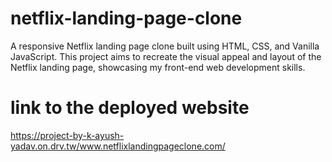 # netflix-landing-page-clone

A responsive Netflix landing page clone built using HTML, CSS, and Vanilla JavaScript. This project aims to recreate the visual appeal and layout of the Netflix landing page, showcasing my front-end web development skills.

# link to the deployed website
https://project-by-k-ayush-yadav.on.drv.tw/www.netflixlandingpageclone.com/
